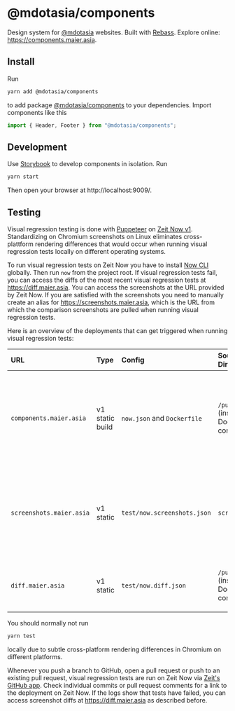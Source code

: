# @mdotasia/components

Design system for [@mdotasia](https://github.com/mdotasia/) websites. Built with [Rebass](https://rebassjs.org/). Explore online: https://components.maier.asia.

## Install

Run

```bash
yarn add @mdotasia/components
```

to add package [@mdotasia/components](https://github.com/mdotasia/components) to your dependencies. Import components like this

```jsx
import { Header, Footer } from "@mdotasia/components";
```

## Development

Use [Storybook](https://storybook.js.org/) to develop components in isolation. Run

```bash
yarn start
```

Then open your browser at http://localhost:9009/.

## Testing

Visual regression testing is done with [Puppeteer](https://pptr.dev/) on [Zeit Now v1](https://zeit.co/docs/v1/). Standardizing on Chromium screenshots on Linux eliminates cross-plattform rendering differences that would occur when running visual regression tests locally on different operating systems.

To run visual regression tests on Zeit Now you have to install [Now CLI](https://github.com/zeit/now-cli) globally. Then run `now` from the project root. If visual regression tests fail, you can access the diffs of the most recent visual regression tests at https://diff.maier.asia. You can access the screenshots at the URL provided by Zeit Now. If you are satisfied with the screenshots you need to manually create an alias for https://screenshots.maier.asia, which is the URL from which the comparison screenshots are pulled when running visual regression tests.

Here is an overview of the deployments that can get triggered when running visual regression tests:

| URL                      | Type            | Config                      | Source Directory                    | Comment                                                                                                                  |
| :----------------------- | :-------------- | :-------------------------- | :---------------------------------- | :----------------------------------------------------------------------------------------------------------------------- |
| `components.maier.asia`  | v1 static build | `now.json` and `Dockerfile` | `/public` (inside Docker container) | Default deployment behavior for static builds on Zeit Now v1. Run `now alias components` manually upon release.          |
| `screenshots.maier.asia` | v1 static       | `test/now.screenshots.json` | `screenshots`                       | Deployment is triggered by `image-reporter.js` (Jest). Run `now alias screenshots` manually after verifying screenshots. |
| `diff.maier.asia`        | v1 static       | `test/now.diff.json`        | `/public` (inside Docker container) | Deployment and alias is triggerd by `image-reporter.js` (Jest).                                                          |

You should normally not run

```bash
yarn test
```

locally due to subtle cross-platform rendering differences in Chromium on different platforms.

Whenever you push a branch to GitHub, open a pull request or push to an existing pull request, visual regression tests are run on Zeit Now via [Zeit's GitHub app](https://zeit.co/github). Check individual commits or pull request comments for a link to the deployment on Zeit Now. If the logs show that tests have failed, you can access screenshot diffs at https://diff.maier.asia as described before.

